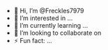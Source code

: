 - 👋 Hi, I’m @Freckles7979 
- 👀 I’m interested in ...
- 🌱 I’m currently learning ...
- 💞️ I’m looking to collaborate on
-  ⚡ Fun fact: ...

<!---
Freckles7979/Freckles7979 is a ✨ special ✨ repository because its `README.md` (this file) appears on your GitHub profile.
You can click the Preview link to take a look at your changes.
--->
